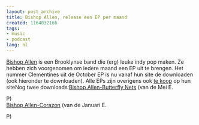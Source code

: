 ```yaml
---
layout: post_archive
title: Bishop Allen, release een EP per maand
created: 1164032166
tags:
- music
- podcast
lang: nl
---
```

[Bishop Allen](http://bishopallen.com) is een Brooklynse band die (erg) leuke indy pop maken. Ze hebben zich voorgenomen om iedere maand een EP uit te brengen. Het nummer Clementines uit de  October EP is nu vanaf hun site de downloaden (ook hieronder te downloaden). Alle EPs zijn overigens ook [te koop](http://bishopallen.com/store_front.php) op hun siteNog twee downloads:[Bishop Allen-Butterfly Nets](http://www.bishopallen.com/music/ButterflyNets.mp3) (van de Mei E.

P)<br />[Bishop Allen-Corazon](http://bishopallen.com/music/Corazon.mp3) (van de Januari E.

P)<!--break-->
